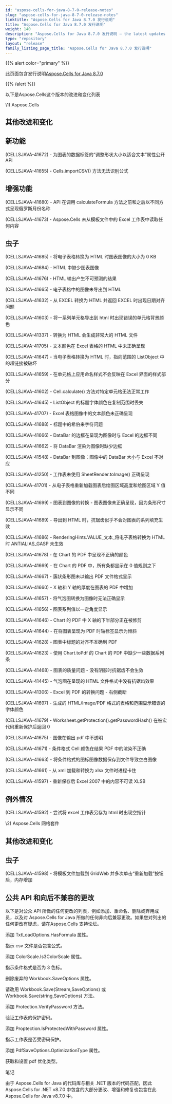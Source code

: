 ```yaml
---
id: "aspose-cells-for-java-8-7-0-release-notes"
slug: "aspose-cells-for-java-8-7-0-release-notes"
linktitle: "Aspose.Cells for Java 8.7.0 发行说明"
title: "Aspose.Cells for Java 8.7.0 发行说明"
weight: 140
description: "Aspose.Cells for Java 8.7.0 发行说明 – the latest updates and fixes."
type: "repository"
layout: "release"
family_listing_page_title: "Aspose.Cells for Java 8.7.0 发行说明"
---
```

{{% alert color="primary" %}} 

此页面包含发行说明[Aspose.Cells for Java 8.7.0](https://releases.aspose.com/cells/java/new-releases/aspose.cells-for-java-8.7.0/)

{{% /alert %}} 

以下是Aspose.Cells这个版本的改进和变化列表



\1) Aspose.Cells 


## **其他改进和变化**

## **新功能**


(CELLSJAVA-41672) - 为图表的数据标签的“调整形状大小以适合文本”属性公开 API

 (CELLSJAVA-41655) - Cells.importCSV() 方法无法识别公式


## **增强功能**


(CELLSJAVA-41680) - API 在调用 calculateFormula 方法之前和之后以不同方式呈现俄罗斯月份名称

(CELLSJAVA-41673) - Aspose.Cells 未从模板文件中的 Excel 工作表中读取任何内容


## **虫子**


(CELLSJAVA-41685) - 将电子表格转换为 HTML 时图表图像的大小为 0 KB

 (CELLSJAVA-41684) - HTML 中缺少图表图像

(CELLSJAVA-41676) - HTML 输出产生不可预测的结果

(CELLSJAVA-41665) - 电子表格中的图像未导出到 HTML

 (CELLSJAVA-41632) - 从 EXCEL 转换为 HTML 并返回 EXCEL 时出现日期对齐问题

(CELLSJAVA-41603) - 将一系列单元格导出到 html 时出现错误的单元格背景颜色

(CELLSJAVA-41337) - 转换为 HTML 会生成非常大的 HTML 文件

(CELLSJAVA-41705) - 文本颜色在 Excel 表格的 HTML 中未正确呈现

(CELLSJAVA-41647) - 当电子表格转换为 HTML 时，指向范围的 ListObject 中的超链接被破坏

(CELLSJAVA-41659) - 在单元格上应用命名样式不会反映在 Excel 界面的样式部分

(CELLSJAVA-41602) - Cell.calculate() 方法对特定单元格无法正常工作

(CELLSJAVA-41645) - ListObject 的标题字体颜色在复制范围时丢失

(CELLSJAVA-41707) - Excel 表格图像中的文本颜色未正确呈现

(CELLSJAVA-41688) - 标题中的希伯来字符问题

(CELLSJAVA-41666) - DataBar 的边框在呈现为图像时与 Excel 的边框不同

(CELLSJAVA-41662) - 将 DataBar 渲染为图像时缺少边框

(CELLSJAVA-41548) - DataBar 到图像：图像中的 DataBar 大小与 Excel 不对应

(CELLSJAVA-41250) - 工作表未使用 SheetRender.toImage() 正确呈现

(CELLSJAVA-41701) - 从电子表格重新加载图表后绘图区域高度和绘图区域 Y 值不同

(CELLSJAVA-41699) - 图表到图像的转换 - 图表图像未正确呈现，因为条形尺寸显示不同

(CELLSJAVA-41689) - 导出到 HTML 时，抗锯齿似乎不会对图表的系列填充生效

(CELLSJAVA-41686) - RenderingHints.VALUE_文本_将电子表格转换为 HTML 时 ANTIALIAS_GASP 未生效

(CELLSJAVA-41678) - 在 Chart 的 PDF 中呈现不正确的颜色

(CELLSJAVA-41669) - 在 Chart 的 PDF 中，所有条都显示在 0 值规则之下

(CELLSJAVA-41667) - 簇状条形图未以输出 PDF 文件格式显示

(CELLSJAVA-41660) - X 轴和 Y 轴的厚度在图表的 PDF 中增加

(CELLSJAVA-41657) - 将气泡图转换为图像时无法正确显示

(CELLSJAVA-41656) - 图表系列值以一定角度显示

(CELLSJAVA-41646) - Chart 的 PDF 中 X 轴的下半部分正在被修剪

(CELLSJAVA-41644) - 在将图表呈现为 PDF 时轴标签显示为倾斜

(CELLSJAVA-41628) - 图表中标题的对齐不准确到 PDF

 (CELLSJAVA-41623) - 使用 Chart.toPdf 的 Chart 的 PDF 中缺少一些数据系列条

(CELLSJAVA-41468) - 图表的质量问题 - 没有阴影时抗锯齿不会生效

(CELLSJAVA-41445) - 气泡图在呈现的 HTML 文件格式中没有抗锯齿效果

(CELLSJAVA-41306) - Excel 到 PDF 的转换问题 - 右侧截断

(CELLSJAVA-41697) - 生成的 HTML/Image/PDF 格式的表格和范围显示错误的字体颜色

(CELLSJAVA-41679) - Worksheet.getProtection().getPasswordHash() 在被宏代码重新保护后返回 0

 (CELLSJAVA-41675) - 图像在输出 pdf 中不透明

(CELLSJAVA-41671) - 条件格式 Cell 颜色在结果 PDF 中的渲染不正确

(CELLSJAVA-41663) - 将条件格式的图标图像数据保存到文件导致空白图像

(CELLSJAVA-41661) - 从 xml 加载和转换为 xlsx 文件时进程卡住

(CELLSJAVA-41597) - 重新保存后 Excel 2007 中的内容不可读 XLSB


## **例外情况**


 (CELLSJAVA-41592) - 尝试将 excel 工作表另存为 html 时出现空指针



\2) Aspose.Cells 网格套件


## **其他改进和变化**

## **虫子**


(CELLSJAVA-41598) - 将模板文件加载到 GridWeb 并多次单击“重新加载”按钮后，内存增加


## **公共 API 和向后不兼容的更改**


以下是对公众 API 所做的任何更改的列表，例如添加、重命名、删除或弃用成员，以及对 Aspose.Cells for Java 所做的任何非向后兼容更改。如果您对列出的任何更改有疑虑，请在Aspose.Cells 支持论坛。



添加 TxtLoadOptions.HasFormula 属性。

指示 csv 文件是否包含公式。



添加 ColorScale.Is3ColorScale 属性。

指示条件格式是否为 3 色标。



删除废弃的 Workbook.SaveOptions 属性。

请改用 Workbook.Save(Stream,SaveOptions) 或 Workbook.Save(string,SaveOptions) 方法。



添加 Protection.VerifyPassword 方法。

验证工作表的保护密码。



添加 Proptection.IsProtectedWithPassword 属性。

指示工作表是否受密码保护。



添加 PdfSaveOptions.OptimizationType 属性。

获取和设置 pdf 优化类型。





笔记

由于 Aspose.Cells for Java 的代码库与相关 .NET 版本的代码匹配，因此 Aspose.Cells for .NET v8.7.0 中包含的大部分更改、增强和修复也包含在此 Aspose.Cells for Java v8.7.0 中。
